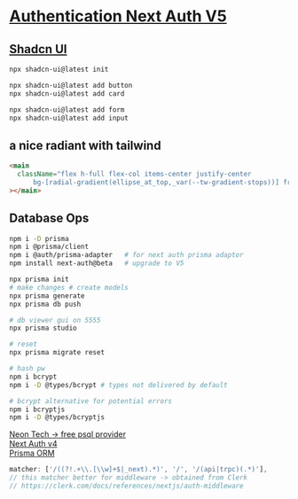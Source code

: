 # [Authentication Next Auth V5](https://www.youtube.com/watch?v=1MTyCvS05V4)

## [Shadcn UI](https://ui.shadcn.com/)

```bash
npx shadcn-ui@latest init

npx shadcn-ui@latest add button
npx shadcn-ui@latest add card

npx shadcn-ui@latest add form
npx shadcn-ui@latest add input
```

## a nice radiant with tailwind

```html
<main
  className="flex h-full flex-col items-center justify-center 
      bg-[radial-gradient(ellipse_at_top,_var(--tw-gradient-stops))] from-sky-400 to-blue-800"
></main>
```

## Database Ops

```bash
npm i -D prisma
npm i @prisma/client
npm i @auth/prisma-adapter   # for next auth prisma adaptor 
npm install next-auth@beta   # upgrade to V5

npx prisma init
# make changes # create models
npx prisma generate
npx prisma db push

# db viewer gui on 5555
npx prisma studio

# reset
npx prisma migrate reset

# hash pw
npm i bcrypt
npm i -D @types/bcrypt # types not delivered by default

# bcrypt alternative for potential errors
npm i bcryptjs
npm i -D @types/bcryptjs
```

[Neon Tech -> free psql provider](https://neon.tech/)<br />
[Next Auth v4](https://authjs.dev/)<br/>
[Prisma ORM](https://www.prisma.io/)<br/>

```js
matcher: ['/((?!.+\\.[\\w]+$|_next).*)', '/', '/(api|trpc)(.*)'],
// this matcher better for middleware -> obtained from Clerk
// https://clerk.com/docs/references/nextjs/auth-middleware
```
